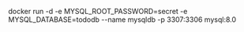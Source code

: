 docker run -d -e MYSQL_ROOT_PASSWORD=secret -e MYSQL_DATABASE=tododb --name mysqldb -p 3307:3306 mysql:8.0
